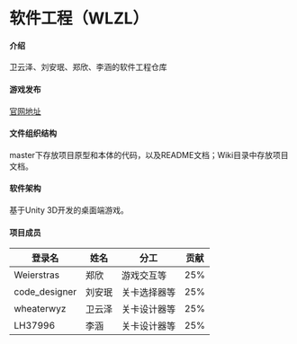 # 软件工程（WLZL）

#### 介绍
卫云泽、刘安珉、郑欣、李涵的软件工程仓库
#### 游戏发布
[官网地址](https://wheaterwyz.gitee.io/software-engineering--wlzl)
#### 文件组织结构
master下存放项目原型和本体的代码，以及README文档；Wiki目录中存放项目文档。
#### 软件架构
基于Unity 3D开发的桌面端游戏。
#### 项目成员
| 登录名           | 姓名  | 分工 | 贡献  |
|---------------|-----|----|-----|
| Weierstras    | 郑欣  | 游戏交互等 | 25% |
| code_designer | 刘安珉 | 关卡选择器等 | 25% |
| wheaterwyz    | 卫云泽 | 关卡设计器等 | 25% |
| LH37996       | 李涵  | 关卡设计器等 | 25% |

